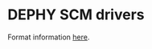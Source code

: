 # DEPHY SCM drivers

Format information <a href="https://docs.google.com/document/d/1AQjqimRIouti0_ABGmXCw2c2mprOdS12fhzqU2GO0R0" target="_blank">here</a>.
